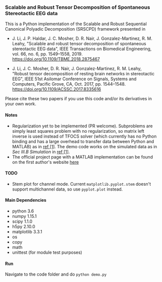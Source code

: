 ### Scalable and Robust Tensor Decomposition of Spontaneous Stereotactic EEG data 
This is a Python implementation of the Scalable and Robust Sequential Canonical Polyadic Decomposition (SRSCPD) framework presented in 

- J. Li, J. P. Haldar, J. C. Mosher, D. R. Nair, J. Gonzalez-Martinez, R. M. Leahy,
"Scalable and robust tensor decomposition of spontaneous stereotactic EEG data",
IEEE Transactions on Biomedical Engineering, vol. 66, no. 6, pp. 1549–1558, 2019.
https://doi.org/10.1109/TBME.2018.2875467

- J. Li, J. C. Mosher, D. R. Nair, J. Gonzalez-Martinez, R. M. Leahy,
"Robust tensor decomposition of resting brain networks in stereotactic EEG",
IEEE 51st Asilomar Conference on Signals, Systems and Computers, Pacific Grove, CA, Oct. 2017, pp. 1544–1548.
https://doi.org/10.1109/ACSSC.2017.8335616

Please cite these two papers if you use this code and/or its derivatives in your own work.

#### Notes
- Regularization yet to be implemented (PR welcome). Subproblems are simply least squares problem with no regularization, so matrix left inverse is used instead of TFOCS solver (which currently has no Python binding and has a large overhead to transfer data between Python and MATLAB) as in [ref [1]](https://doi.org/10.1109/TBME.2018.2875467). The demo code works on the simulated data as in *Sec III.B Simulation* in [ref [1]](https://doi.org/10.1109/TBME.2018.2875467).
- The official project page with a MATLAB implementation can be found on the first author's website [here](https://silencer1127.github.io/software/SRSCPD_ALS/srscpd_als_main)

#### TODO
- Stem plot for channel mode. Current ```matplotlib.pyplot.stem``` doesn't support multichannel data, so use ```pyplot.plot``` instead.

#### Main Dependencies

- python 3.6
- numpy 1.15.1
- scipy 1.1.0
- h5py 2.10.0
- matplotlib 3.3.1
- os
- copy
- math
- unittest (for module test purposes)


#### Run
Navigate to the code folder and do ```python demo.py```
